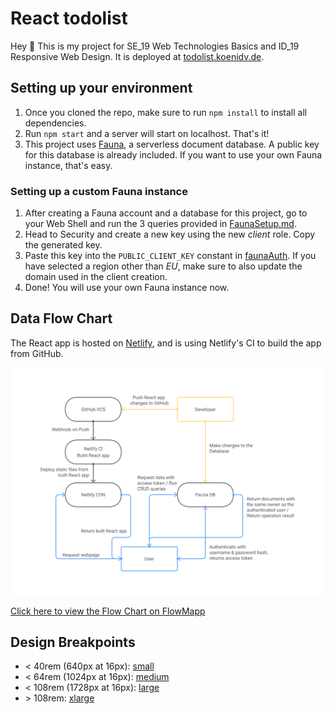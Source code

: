 # React todolist

Hey 👋 This is my project for SE_19 Web Technologies Basics and ID_19 Responsive Web Design.
It is deployed at [todolist.koenidv.de](https://todolist.koenidv.de).

## Setting up your environment

1. Once you cloned the repo, make sure to run `npm install` to install all dependencies.
2. Run `npm start` and a server will start on localhost. That's it!
3. This project uses [Fauna](https://fauna.com), a serverless document database. A public key for this database is already included. If you want to use your own Fauna instance, that's easy.

### Setting up a custom Fauna instance

1. After creating a Fauna account and a database for this project, go to your Web Shell and run the 3 queries provided in [FaunaSetup.md](/FaunaSetup.md).
2. Head to Security and create a new key using the new *client* role. Copy the generated key.
3. Paste this key into the `PUBLIC_CLIENT_KEY` constant in [faunaAuth](/src/auth/faunaAuth.js). If you have selected a region other than *EU*, make sure to also update the domain used in the client creation.
4. Done! You will use your own Fauna instance now.

## Data Flow Chart

The React app is hosted on [Netlify](https://netlify.com), and is using Netlify's CI to build the app from GitHub.

![Data Flow Chart](UserFlowChart.svg)

[Click here to view the Flow Chart on FlowMapp](https://app.flowmapp.com/share/de244f2c4ed86c7e059dcd9c84ec2305/userflow/187927/)

## Design Breakpoints

- < 40rem (640px at 16px): [small](https://user-images.githubusercontent.com/32238636/166923732-d1c7d083-63a8-4771-b9f9-696070a347b0.png)
- < 64rem (1024px at 16px): [medium](https://user-images.githubusercontent.com/32238636/166923726-d4b2b886-27f3-4b08-9406-ebd44c5c1a08.png)
- < 108rem (1728px at 16px): [large](https://user-images.githubusercontent.com/32238636/166923271-48ad18d8-292b-42a8-a8ff-ebc6d5f3bd2b.png)
- \> 108rem: [xlarge](https://user-images.githubusercontent.com/32238636/166923420-6f16f53b-0c91-437a-83f6-773d55f65962.png)